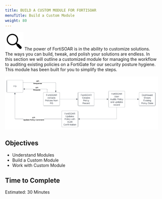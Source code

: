 ```yaml
---
title: BUILD A CUSTOM MODULE FOR FORTISOAR
menuTitle: Build a Custom Module
weight: 80
---
```


![search_icon](mag_glass.svg)
The power of FortiSOAR is in the ability to customize solutions. The ways you can build, tweak, and polish your solutions are endless. In this section we will outline a customized module for managing the workflow to auditing existing policies on a FortiGate for our security posture hygiene. This module has been built for you to simplify the steps.

![Custom module workflow](workflow.png)

## Objectives

- Understand Modules
- Build a Custom Module
- Work with Custom Module

## Time to Complete

Estimated: 30 Minutes
